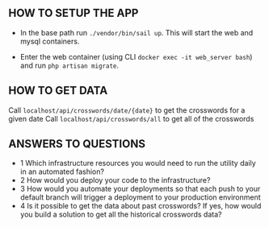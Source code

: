 ## HOW TO SETUP THE APP

* In the base path run ```./vendor/bin/sail up```. This will start the web and mysql containers.

* Enter the web container (using CLI ```docker exec -it web_server bash```) and run ```php artisan migrate```.

## HOW TO GET DATA

Call ```localhost/api/crosswords/date/{date}``` to get the crosswords for a given date
Call ```localhost/api/crosswords/all``` to get all of the crosswords

## ANSWERS TO QUESTIONS
* 1 Which infrastructure resources you would need to run the utility daily in an automated fashion?
* 2 How would you deploy your code to the infrastructure?
* 3 How would you automate your deployments so that each push to your default branch will trigger a deployment to your production environment
* 4 Is it possible to get the data about past crosswords? If yes, how would you build a solution to get all the historical crosswords data?